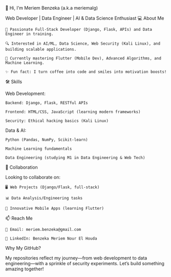 👋 Hi, I'm Meriem Benzeka (a.k.a meriemalg)

Web Developer | Data Engineer | AI & Data Science Enthusiast
💻 About Me

    🚀 Passionate Full-Stack Developer (Django, Flask, APIs) and Data Engineer in training.

    🔍 Interested in AI/ML, Data Science, Web Security (Kali Linux), and building scalable applications.

    🌱 Currently mastering Flutter (Mobile Dev), Advanced Algorithms, and Machine Learning.

    ✨ Fun fact: I turn coffee into code and smiles into motivation boosts!

🛠 Skills

Web Development:

    Backend: Django, Flask, RESTful APIs

    Frontend: HTML/CSS, JavaScript (learning modern frameworks)

    Security: Ethical hacking basics (Kali Linux)

Data & AI:

    Python (Pandas, NumPy, Scikit-learn)

    Machine Learning fundamentals

    Data Engineering (studying M1 in Data Engineering & Web Tech)

🤝 Collaboration

Looking to collaborate on:

    🖥 Web Projects (Django/Flask, full-stack)

    📊 Data Analysis/Engineering tasks

    📱 Innovative Mobile Apps (learning Flutter)

📫 Reach Me

    📧 Email: meriem.benzeka@gmail.com

    🔗 LinkedIn: Benzeka Meriem Nour El Houda

Why My GitHub?

My repositories reflect my journey—from web development to data engineering—with a sprinkle of security experiments. Let’s build something amazing together!

